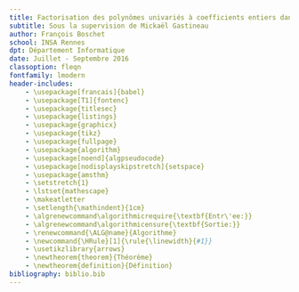 ```yaml
---
title: Factorisation des polynômes univariés à coefficients entiers dans TRIP
subtitle: Sous la supervision de Mickaël Gastineau
author: François Boschet
school: INSA Rennes
dpt: Département Informatique
date: Juillet - Septembre 2016
classoption: fleqn
fontfamily: lmodern
header-includes:
    - \usepackage[francais]{babel}
    - \usepackage[T1]{fontenc}
    - \usepackage{titlesec}
    - \usepackage{listings}
    - \usepackage{graphicx}
    - \usepackage{tikz}
    - \usepackage{fullpage}
    - \usepackage{algorithm}
    - \usepackage[noend]{algpseudocode}
    - \usepackage[nodisplayskipstretch]{setspace}
    - \usepackage{amsthm}
    - \setstretch{1}
    - \lstset{mathescape}
    - \makeatletter
    - \setlength{\mathindent}{1cm}
    - \algrenewcommand\algorithmicrequire{\textbf{Entr\'ee:}}
    - \algrenewcommand\algorithmicensure{\textbf{Sortie:}}
    - \renewcommand{\ALG@name}{Algorithme}
    - \newcommand{\HRule}[1]{\rule{\linewidth}{#1}}
    - \usetikzlibrary{arrows}
    - \newtheorem{theorem}{Théorème}
    - \newtheorem{definition}{Définition}
bibliography: biblio.bib
---
```



